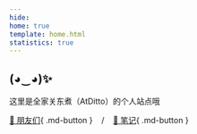 ```yaml
---
hide:
home: true
template: home.html
statistics: true
---
```

## (◕‿◕)✨

这里是全家关东煮（AtDitto）的个人站点哦

[👭 朋友们](links.md){ .md-button } &nbsp;&nbsp;&nbsp;/&nbsp;&nbsp;&nbsp;
[📖 笔记](note/index.md){ .md-button }
